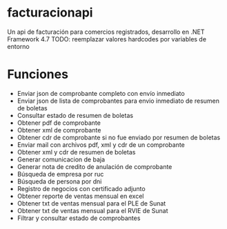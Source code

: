 # facturacionapi
Un api de facturación para comercios registrados, desarrollo en .NET Framework 4.7
TODO: reemplazar valores hardcodes por variables de entorno

# Funciones
- Enviar json de comprobante completo con envío inmediato
- Enviar json de lista de comprobantes para envio inmediato de resumen de boletas
- Consultar estado de resumen de boletas
- Obtener pdf de comprobante
- Obtener xml de comprobante
- Obtener cdr de comprobante si no fue enviado por resumen de boletas
- Enviar mail con archivos pdf, xml y cdr de un comprobante
- Obtener xml y cdr de resumen de boletas
- Generar comunicacion de baja
- Generar nota de credito de anulación de comprobante
- Búsqueda de empresa por ruc
- Búsqueda de persona por dni
- Registro de negocios con certificado adjunto
- Obtener reporte de ventas mensual en excel
- Obtener txt de ventas mensual para el PLE de Sunat
- Obtener txt de ventas mensual para el RVIE de Sunat
- Filtrar y consultar estado de comprobantes




